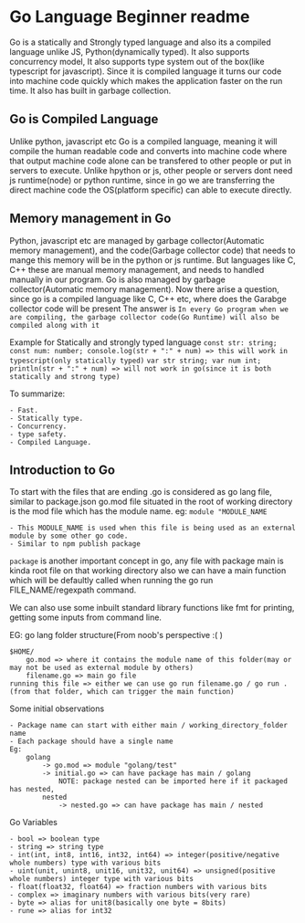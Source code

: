 # Go Language Beginner readme

Go is a statically and Strongly typed language and also its a compiled language unlike JS, Python(dynamically typed). It also supports
concurrency model, It also supports type system out of the box(like typescript for javascript). Since it is compiled language
it turns our code into machine code quickly which makes the application faster on the run time. It also has
built in garbage collection.

## Go is Compiled Language

Unlike python, javascript etc Go is a compiled language, meaning it will compile the human readable code and converts into machine code
where that output machine code alone can be transfered to other people or put in servers to execute.
Unlike hpython or js, other people or servers dont need js runtime(node) or python runtime, since in go we are transferring the direct machine code
the OS(platform specific) can able to execute directly.

## Memory management in Go

Python, javascript etc are managed by garbage collector(Automatic memory management), and the code(Garbage collector code) that needs to mange
this memory will be in the python or js runtime.
But languages like C, C++ these are manual memory management, and needs to handled manually in our program.
Go is also managed by garbage collector(Automatic memory management).
Now there arise a question, since go is a compiled language like C, C++ etc, where does the Garabge collector code will be present 
The answer is `In every Go program when we are compiling, the garbage collector code(Go Runtime) will also be compiled along with it`


Example for Statically and strongly typed language
`const str: string; const num: number; console.log(str + ":" + num) => this will work in typescript(only statically typed)`
`var str string; var num int; println(str + ":" + num) => will not work in go(since it is both statically and strong type)`


To summarize:

    - Fast.
    - Statically type.
    - Concurrency.
    - type safety.
    - Compiled Language.

## Introduction to Go

To start with the files that are ending .go is considered as go lang file, similar to package.json
go.mod file situated in the root of working directory is the mod file which has the module name.
eg: 
`module "MODULE_NAME`

    - This MODULE_NAME is used when this file is being used as an external module by some other go code.
    - Similar to npm publish package

`package` is another important concept in go, any file with package main is kinda root file on that working directory
also we can have a main function which will be defaultly called when running the go run FILE_NAME/regexpath
command.

We can also use some inbuilt standard library functions like fmt for printing, getting some inputs from 
command line.

EG: go lang folder structure(From noob's perspective :( )

    $HOME/
        go.mod => where it contains the module name of this folder(may or may not be used as external module by others)
        filename.go => main go file
    running this file => either we can use go run filename.go / go run .(from that folder, which can trigger the main function)

Some initial observations
    
    - Package name can start with either main / working_directory_folder name
    - Each package should have a single name
    Eg:
        golang
            -> go.mod => module "golang/test"
            -> initial.go => can have package has main / golang
                NOTE: package nested can be imported here if it packaged has nested,
            nested
                -> nested.go => can have package has main / nested

Go Variables

    - bool => boolean type
    - string => string type
    - int(int, int8, int16, int32, int64) => integer(positive/negative whole numbers) type with various bits
    - uint(unit, unint8, unit16, unit32, unit64) => unsigned(positive whole numbers) integer type with various bits
    - float(float32, float64) => fraction numbers with various bits
    - complex => imaginary numbers with various bits(very rare)
    - byte => alias for unit8(basically one byte = 8bits)
    - rune => alias for int32
